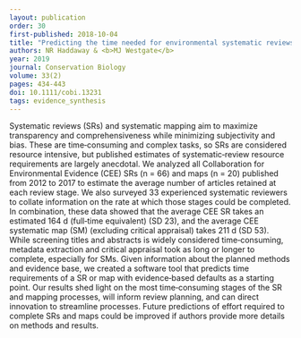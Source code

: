 ```yaml
---
layout: publication
order: 30
first-published: 2018-10-04
title: "Predicting the time needed for environmental systematic reviews and systematic maps."
authors: NR Haddaway & <b>MJ Westgate</b>
year: 2019
journal: Conservation Biology
volume: 33(2)
pages: 434-443
doi: 10.1111/cobi.13231
tags: evidence_synthesis
---
```

Systematic reviews (SRs) and systematic mapping aim to maximize transparency and comprehensiveness while minimizing subjectivity and bias. These are time‐consuming and complex tasks, so SRs are considered resource intensive, but published estimates of systematic‐review resource requirements are largely anecdotal. We analyzed all Collaboration for Environmental Evidence (CEE) SRs (n = 66) and maps (n = 20) published from 2012 to 2017 to estimate the average number of articles retained at each review stage. We also surveyed 33 experienced systematic reviewers to collate information on the rate at which those stages could be completed. In combination, these data showed that the average CEE SR takes an estimated 164 d (full‐time equivalent) (SD 23), and the average CEE systematic map (SM) (excluding critical appraisal) takes 211 d (SD 53). While screening titles and abstracts is widely considered time‐consuming, metadata extraction and critical appraisal took as long or longer to complete, especially for SMs. Given information about the planned methods and evidence base, we created a software tool that predicts time requirements of a SR or map with evidence‐based defaults as a starting point. Our results shed light on the most time‐consuming stages of the SR and mapping processes, will inform review planning, and can direct innovation to streamline processes. Future predictions of effort required to complete SRs and maps could be improved if authors provide more details on methods and results.